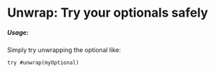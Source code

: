 # Unwrap: Try your optionals safely

##### Usage:

Simply try unwrapping the optional like:

```
try #unwrap(myOptional)
```
